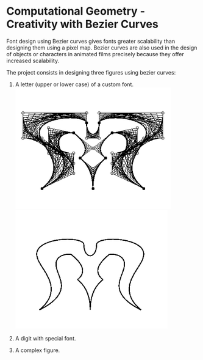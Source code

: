 # Computational Geometry - Creativity with Bezier Curves

Font design using Bezier curves gives fonts greater scalability than designing them using a pixel map. Bezier curves are also used in the design of objects or characters in animated films precisely because they offer increased scalability.

The project consists in designing three figures using bezier curves:

1. A letter (upper or lower case) of a custom font.
![Letter M](LiteraPoligon.PNG)
![Letter M](Litera.PNG)
2. A digit with special font.

3. A complex figure.
